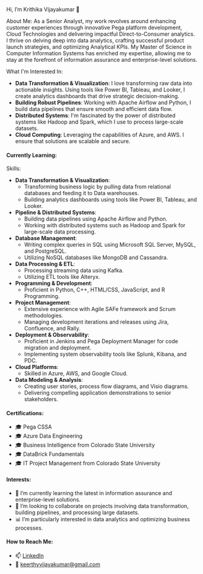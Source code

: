 Hi, I’m Krithika Vijayakumar 👋

About Me:
As a Senior Analyst, my work revolves around enhancing customer experiences through innovative Pega platform development, Cloud Technologies and delivering impactful Direct-to-Consumer analytics. I thrive on delving deep into data analytics, crafting successful product launch strategies, and optimizing Analytical KPIs. My Master of Science in Computer Information Systems has enriched my expertise, allowing me to stay at the forefront of information assurance and enterprise-level solutions.

What I'm Interested In:
- **Data Transformation & Visualization**: I love transforming raw data into actionable insights. Using tools like Power BI, Tableau, and Looker, I create analytics dashboards that drive strategic decision-making.
- **Building Robust Pipelines**: Working with Apache Airflow and Python, I build data pipelines that ensure smooth and efficient data flow.
- **Distributed Systems**: I'm fascinated by the power of distributed systems like Hadoop and Spark, which I use to process large-scale datasets.
- **Cloud Computing**: Leveraging the capabilities of Azure, and AWS. I ensure that solutions are scalable and secure.

#### Currently Learning:
Skills:
- **Data Transformation & Visualization**: 
  - Transforming business logic by pulling data from relational databases and feeding it to Data warehouses.
  - Building analytics dashboards using tools like Power BI, Tableau, and Looker.
- **Pipeline & Distributed Systems**:
  - Building data pipelines using Apache Airflow and Python.
  - Working with distributed systems such as Hadoop and Spark for large-scale data processing.
- **Database Management**:
  - Writing complex queries in SQL using Microsoft SQL Server, MySQL, and PostgreSQL.
  - Utilizing NoSQL databases like MongoDB and Cassandra.
- **Data Processing & ETL**:
  - Processing streaming data using Kafka.
  - Utilizing ETL tools like Alteryx.
- **Programming & Development**:
  - Proficient in Python, C++, HTML/CSS, JavaScript, and R Programming.
- **Project Management**:
  - Extensive experience with Agile SAFe framework and Scrum methodologies.
  - Managing development iterations and releases using Jira, Confluence, and Rally.
- **Deployment & Observability**:
  - Proficient in Jenkins and Pega Deployment Manager for code migration and deployment.
  - Implementing system observability tools like Splunk, Kibana, and PDC.
- **Cloud Platforms**:
  - Skilled in Azure, AWS, and Google Cloud.
- **Data Modeling & Analysis**:
  - Creating user stories, process flow diagrams, and Visio diagrams.
  - Delivering compelling application demonstrations to senior stakeholders.

#### Certifications:
- 🎓 Pega CSSA
- 🎓 Azure Data Engineering
- 🎓 Business Intelligence from Colorado State University
- 🎓 DataBrick Fundamentals
- 🎓 IT Project Management from Colorado State University

#### Interests:
- 🌱 I’m currently learning the latest in information assurance and enterprise-level solutions.
- 💞️ I’m looking to collaborate on projects involving data transformation, building pipelines, and processing large datasets.
- 📊 I’m particularly interested in data analytics and optimizing business processes.

#### How to Reach Me:
- 📫 [LinkedIn](https://www.linkedin.com/in/krithika-vijayakumar-988b30151/)
- 📧 keerthyvijayakumar@gmail.com



